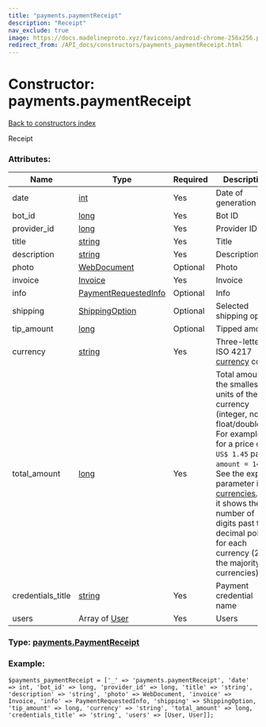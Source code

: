 ```yaml
---
title: "payments.paymentReceipt"
description: "Receipt"
nav_exclude: true
image: https://docs.madelineproto.xyz/favicons/android-chrome-256x256.png
redirect_from: /API_docs/constructors/payments_paymentReceipt.html
---
```

# Constructor: payments.paymentReceipt  
[Back to constructors index](/API_docs/constructors/index.html)



Receipt

### Attributes:

| Name     |    Type       | Required | Description |
|----------|---------------|----------|-------------|
|date|[int](/API_docs/types/int.html) | Yes|Date of generation|
|bot\_id|[long](/API_docs/types/long.html) | Yes|Bot ID|
|provider\_id|[long](/API_docs/types/long.html) | Yes|Provider ID|
|title|[string](/API_docs/types/string.html) | Yes|Title|
|description|[string](/API_docs/types/string.html) | Yes|Description|
|photo|[WebDocument](/API_docs/types/WebDocument.html) | Optional|Photo|
|invoice|[Invoice](/API_docs/types/Invoice.html) | Yes|Invoice|
|info|[PaymentRequestedInfo](/API_docs/types/PaymentRequestedInfo.html) | Optional|Info|
|shipping|[ShippingOption](/API_docs/types/ShippingOption.html) | Optional|Selected shipping option|
|tip\_amount|[long](/API_docs/types/long.html) | Optional|Tipped amount|
|currency|[string](/API_docs/types/string.html) | Yes|Three-letter ISO 4217 [currency](https://core.telegram.org/bots/payments#supported-currencies) code|
|total\_amount|[long](/API_docs/types/long.html) | Yes|Total amount in the smallest units of the currency (integer, not float/double). For example, for a price of `US$ 1.45` pass `amount = 145`. See the exp parameter in [currencies.json](https://core.telegram.org/bots/payments/currencies.json), it shows the number of digits past the decimal point for each currency (2 for the majority of currencies).|
|credentials\_title|[string](/API_docs/types/string.html) | Yes|Payment credential name|
|users|Array of [User](/API_docs/types/User.html) | Yes|Users|



### Type: [payments.PaymentReceipt](/API_docs/types/payments.PaymentReceipt.html)


### Example:

```
$payments_paymentReceipt = ['_' => 'payments.paymentReceipt', 'date' => int, 'bot_id' => long, 'provider_id' => long, 'title' => 'string', 'description' => 'string', 'photo' => WebDocument, 'invoice' => Invoice, 'info' => PaymentRequestedInfo, 'shipping' => ShippingOption, 'tip_amount' => long, 'currency' => 'string', 'total_amount' => long, 'credentials_title' => 'string', 'users' => [User, User]];
```  
